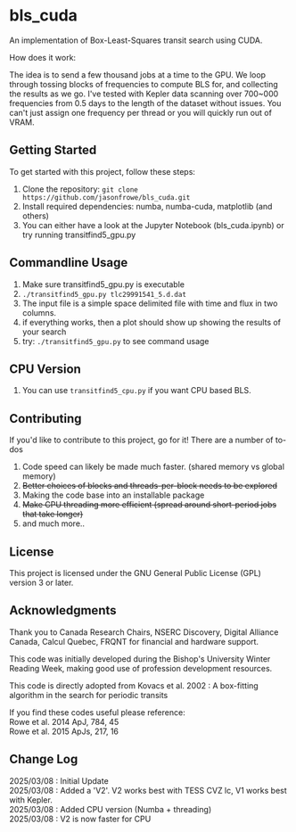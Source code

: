 # bls_cuda
An implementation of Box-Least-Squares transit search using CUDA.

How does it work:

The idea is to send a few thousand jobs at a time to the GPU.  We loop through tossing blocks of frequencies to compute BLS for, and collecting the results as we go.  I've tested with Kepler data scanning over 700~000 frequencies from 0.5 days to the length of the dataset without issues.  You can't just assign one frequency per thread or you will quickly run out of VRAM.  

## Getting Started
To get started with this project, follow these steps:
1. Clone the repository: `git clone https://github.com/jasonfrowe/bls_cuda.git`
2. Install required dependencies:  numba, numba-cuda, matplotlib (and others)
3. You can either have a look at the Jupyter Notebook (bls_cuda.ipynb) or try running transitfind5_gpu.py

## Commandline Usage
1. Make sure transitfind5_gpu.py is executable
2. `./transitfind5_gpu.py tlc29991541_5.d.dat`
3. The input file is a simple space delimited file with time and flux in two columns.
4. if everything works, then a plot should show up showing the results of your search
5. try: `./transitfind5_gpu.py` to see command usage

## CPU Version
1. You can use `transitfind5_cpu.py` if you want CPU based BLS.

## Contributing
If you'd like to contribute to this project, go for it! There are a number of to-dos 
1. Code speed can likely be made much faster.  (shared memory vs global memory)
2. ~~Better choices of blocks and threads-per-block needs to be explored~~
3. Making the code base into an installable package
4. ~~Make CPU threading more efficient (spread around short-period jobs that take longer)~~
5. and much more.. 

## License
This project is licensed under the GNU General Public License (GPL) version 3 or later.

## Acknowledgments
Thank you to Canada Research Chairs, NSERC Discovery, Digital Alliance Canada, Calcul Quebec, FRQNT for financial and hardware support.

This code was initially developed during the Bishop's University Winter Reading Week, making good use of profession development resources. 

This code is directly adopted from Kovacs et al. 2002 : A box-fitting algorithm in the search for periodic transits 

If you find these codes useful please reference:  
Rowe et al. 2014 ApJ, 784, 45   
Rowe et al. 2015 ApJs, 217, 16  

## Change Log
2025/03/08 : Initial Update  
2025/03/08 : Added a 'V2'.  V2 works best with TESS CVZ lc, V1 works best with Kepler.  
2025/03/08 : Added CPU version (Numba + threading)  
2025/03/08 : V2 is now faster for CPU
